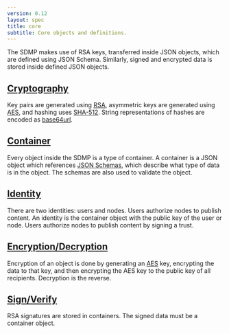 ```yaml
---
version: 0.12
layout: spec
title: core
subtitle: Core objects and definitions.
---
```



The SDMP makes use of RSA keys, transferred inside JSON objects, which
are defined using JSON Schema. Similarly, signed and encrypted data is
stored inside defined JSON objects.


## [Cryptography](./cryptography)

Key pairs are generated using [RSA][rsa], asymmetric keys are generated
using [AES][aes], and hashing uses [SHA-512][sha2]. String representations
of hashes are encoded as [base64url][base64].

## [Container](./container)

Every object inside the SDMP is a type of container. A container is a JSON
object which references [JSON Schemas][jsonschema], which describe what type
of data is in the object. The schemas are also used to validate the object.

## [Identity](./identity)

There are two identities: users and nodes. Users authorize nodes to publish
content. An identity is the container object with the public key of the user
or node. Users authorize nodes to publish content by signing a trust.

## [Encryption/Decryption](./encrypted)

Encryption of an object is done by generating an [AES][aes] key, encrypting
the data to that key, and then encrypting the AES key to the public key of
all recipients. Decryption is the reverse.

## [Sign/Verify](./signature)

RSA signatures are stored in containers. The signed data must be a container
object.

[rsa]: https://en.wikipedia.org/wiki/RSA_(cryptosystem)
[sha2]: https://en.wikipedia.org/wiki/SHA-2
[aes]: https://en.wikipedia.org/wiki/Advanced_Encryption_Standard
[base64]: https://tools.ietf.org/html/rfc4648#section-5
[jsonschema]: http://json-schema.org/
